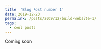 ```yaml
---
title: 'Blog Post number 1'
date: 2019-12-23
permalink: /posts/2019/12/build-website-1/
tags:
  - cool posts
---
```


Coming soon